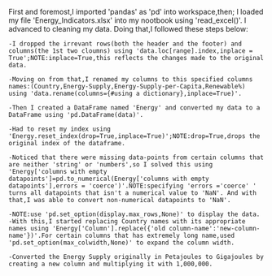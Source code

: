 First and foremost,I imported 'pandas' as 'pd' into workspace,then;
I loaded my file 'Energy_Indicators.xlsx' into my nootbook using 'read_excel()'.
I advanced to cleaning my data.
Doing that,I followed these steps below:

    -I dropped the irrevant rows(both the header and the footer) and columns(the 1st two cloumns) using 'data.loc[range].index,inplace = True';NOTE:inplace=True,this reflects the changes made to the original data.
    
    -Moving on from that,I renamed my columns to this specified columns names:(Country,Energy-Supply,Energy-Supply-per-Capita,Renewable%) using 'data.rename(columns={#using a dictionary},inplace=True)'.
    
    -Then I created a DataFrame named 'Energy' and converted my data to a DataFrame using 'pd.DataFrame(data)'.
    
    -Had to reset my index using 'Energy.reset_index(drop=True,inplace=True)';NOTE:drop=True,drops the original index of the dataframe.
    
    -Noticed that there were missing data-points from certain columns that are neither 'string' or 'numbers',so I solved this using 'Energy['columns with empty datapoints']=pd.to_numerical(Energy['columns with empty datapoints'],errors = 'coerce')'.NOTE:specifying 'errors ='coerce' ' turns all datapoints that isn't a numerical value to 'NaN'. And with that,I was able to convert non-numerical datapoints to 'NaN'.
    
    -NOTE:use 'pd.set_option(display.max_rows,None)' to display the data.
    -With this,I started replacing Country names with its appropriate names using 'Energy['Column'].replace({'old column-name':'new-column-name'})'.For certain columns that has extremely long name,used 'pd.set_option(max_colwidth,None)' to expand the column width.
    
    -Converted the Energy Supply originally in Petajoules to Gigajoules by creating a new column and multiplying it with 1,000,000.
    
    
    
